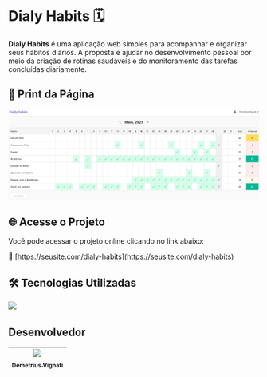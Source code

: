 # Dialy Habits 🗓️

**Dialy Habits** é uma aplicação web simples para acompanhar e organizar seus hábitos diários. A proposta é ajudar no desenvolvimento pessoal por meio da criação de rotinas saudáveis e do monitoramento das tarefas concluídas diariamente.

## 📸 Print da Página

![Preview do site](./screenshot.png)

## 🌐 Acesse o Projeto

Você pode acessar o projeto online clicando no link abaixo:

🔗 [https://seusite.com/dialy-habits](https://seusite.com/dialy-habits)

## 🛠️ Tecnologias Utilizadas

<p align="left">
  <a href="#">
    <img src="https://skillicons.dev/icons?i=html,css" />
  </a>
</p>

## Desenvolvedor

| [<img src="https://avatars.githubusercontent.com/u/22012261?s=400&v=4" width=115><br><sub>Demetrius Vignati</sub>](https://github.com/demetriusvas) |
| :---: |